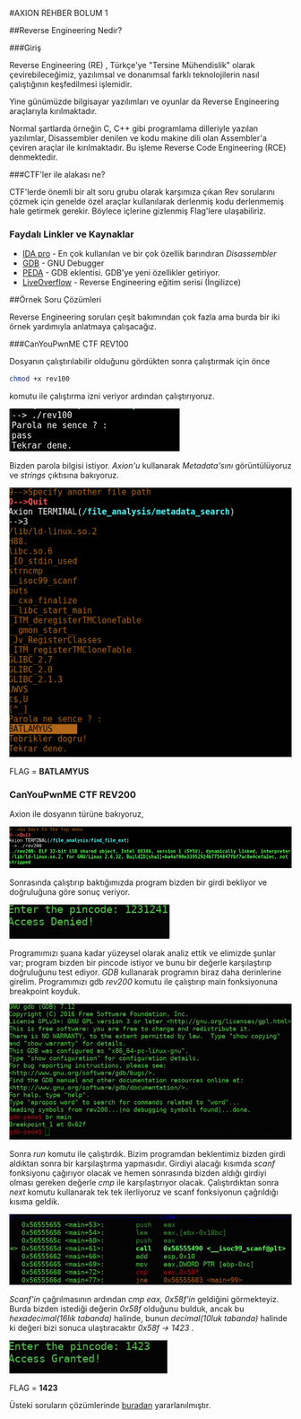 #AXION REHBER BOLUM 1

##Reverse Engineering Nedir?

###Giriş

Reverse Engineering (RE) , Türkçe'ye "Tersine Mühendislik" olarak çevirebileceğimiz,
yazılımsal ve donanımsal farklı teknolojilerin nasıl çalıştığının keşfedilmesi işlemidir.

Yine günümüzde bilgisayar yazılımları ve oyunlar da Reverse Engineering
araçlarıyla kırılmaktadır.

Normal şartlarda örneğin C, C++ gibi programlama dilleriyle yazılan yazılımlar,
Disassembler denilen ve kodu makine dili olan Assembler'a çeviren araçlar ile kırılmaktadır.
Bu işleme Reverse Code Engineering (RCE) denmektedir.

###CTF'ler ile alakası ne?

CTF'lerde önemli bir alt soru grubu olarak karşımıza çıkan Rev sorularını çözmek
için genelde özel araçlar kullanılarak derlenmiş kodu
derlenmemiş hale getirmek gerekir. Böylece içlerine gizlenmiş Flag'lere
ulaşabiliriz.

### Faydalı Linkler ve Kaynaklar

* [IDA pro](https://www.hex-rays.com/products/ida/) - En çok kullanılan ve bir çok özellik barındıran *Disassembler*
* [GDB](https://www.gnu.org/software/gdb/) - GNU Debugger
* [PEDA](https://github.com/longld/peda) - GDB eklentisi. GDB'ye yeni özellikler getiriyor.
* [LiveOverflow](http://liveoverflow.com/binary_hacking/reverse_engineering.html) - Reverse Engineering eğitim serisi (İngilizce)

##Örnek Soru Çözümleri

Reverse Engineering soruları çeşit bakımından çok fazla ama burda bir iki örnek
yardımıyla anlatmaya çalışacağız.

###CanYouPwnME CTF REV100

Dosyanın çalıştırılabilir olduğunu gördükten sonra çalıştırmak için önce

```bash
chmod +x rev100
```

komutu ile çalıştırma izni veriyor ardından çalıştırıyoruz.

![ss](./images/rev1.png)

Bizden parola bilgisi istiyor. *Axion'u* kullanarak *Metadata'sını* görüntülüyoruz ve *strings* çıktısına bakıyoruz.

![ss](./images/rev2.png)

FLAG = **BATLAMYUS**

### CanYouPwnME CTF REV200

Axion ile dosyanın türüne bakıyoruz,

![ss](./images/rev3.png)

Sonrasında çalıştırıp baktığımızda program bizden bir girdi bekliyor ve doğruluğuna göre sonuç veriyor.

![ss](./images/rev4.png)

Programımızı şuana kadar yüzeysel olarak analiz ettik ve elimizde şunlar var; program bizden bir pincode istiyor ve bunu bir değerle karşılaştırıp doğruluğunu test ediyor. *GDB* kullanarak programın biraz daha derinlerine girelim. Programımızı gdb *rev200* komutu ile çalıştırıp main fonksiyonuna breakpoint koyduk.

![ss](./images/rev5.png)

Sonra *run* komutu ile çalıştırdık. Bizim programdan beklentimiz bizden girdi aldıktan sonra bir karşılaştırma yapmasıdır. Girdiyi alacağı kısımda *scanf* fonksiyonu çağırıyor olacak ve hemen sonrasında bizden aldığı girdiyi olması gereken değerle *cmp* ile karşılaştırıyor olacak. Çalıştırdıktan sonra *next* komutu kullanarak tek tek ilerliyoruz ve scanf fonksiyonun çağrıldığı kısıma geldik.

![ss](./images/rev6.png)

*Scanf’in* çağrılmasının ardından *cmp eax, 0x58f'in* geldiğini görmekteyiz. Burda bizden istediği değerin *0x58f* olduğunu bulduk, ancak bu *hexadecimal(16lık tabanda)* halinde, bunun *decimal(10luk tabanda)* halinde ki değeri bizi sonuca ulaştıracaktır  *0x58f -> 1423* .

![ss](./images/rev8.png)

FLAG = **1423**

Üsteki soruların çözümlerinde [buradan](https://www.aucyberclub.org/cozumler/2017/02/17/cypmctfcozumleri.html) yararlanılmıştır.



